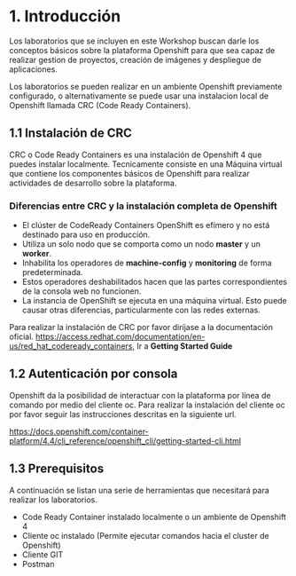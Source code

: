 # 1. Introducción

Los laboratorios que se incluyen en este Workshop buscan darle los conceptos básicos sobre la plataforma Openshift para que sea capaz de realizar gestion de proyectos, creación de imágenes y despliegue de aplicaciones.

Los laboratorios se pueden realizar en un ambiente Openshift previamente configurado, o alternativamente se puede usar una instalacion local de Openshift llamada CRC (Code Ready Containers).

## 1.1 Instalación de CRC

CRC o Code Ready Containers es una instalación de Openshift 4 que puedes instalar localmente. Tecnicamente consiste en una Máquina virtual que contiene los componentes básicos de Openshift para realizar actividades de desarrollo sobre la plataforma.

### Diferencias entre CRC y la instalación completa de Openshift


* El clúster de CodeReady Containers OpenShift es efímero y no está destinado para uso en producción.
* Utiliza un solo nodo que se comporta como un nodo **master** y un **worker**.
* Inhabilita los operadores de **machine-config** y **monitoring** de forma predeterminada.
* Estos operadores deshabilitados hacen que las partes correspondientes de la consola web no funcionen.
* La instancia de OpenShift se ejecuta en una máquina virtual. Esto puede causar otras diferencias, particularmente con las redes externas.


Para realizar la instalación de CRC por favor diríjase a la documentación oficial.
https://access.redhat.com/documentation/en-us/red_hat_codeready_containers, Ir a **Getting Started Guide**


## 1.2 Autenticación por consola
Openshift da la posibilidad de interactuar con la plataforma por línea de comando por medio del cliente oc. Para realizar la instalación del cliente oc por favor seguir las instrucciones descritas en la siguiente url.

https://docs.openshift.com/container-platform/4.4/cli_reference/openshift_cli/getting-started-cli.html


## 1.3 Prerequisitos

A continuación se listan una serie de herramientas que necesitará para realizar los laboratorios.

* Code Ready Container instalado localmente o un ambiente de Openshift 4
* Cliente oc instalado (Permite ejecutar comandos hacia el cluster de Openshift)
* Cliente GIT 
* Postman

 







